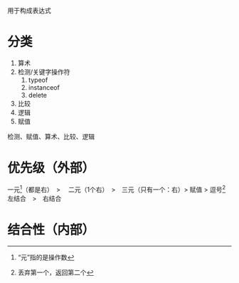 用于构成表达式

# 分类
1. 算术
2. 检测/关键字操作符
	1. typeof
	2. instanceof
	3. delete
3. 比较
4. 逻辑
5. 赋值

检测、赋值、算术、比较、逻辑
# 优先级（外部）
一元[^2]（都是右）　> 　二元（1个右）　>　三元（只有一个：右）> 赋值 > 逗号[^1]
左结合　>　右结合
# 结合性（内部）

[^1]: 丢弃第一个，返回第二个
[^2]: “元”指的是操作数